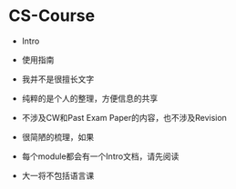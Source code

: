 # CS-Course

-   Intro
-   使用指南
-   我并不是很擅长文字

-   纯粹的是个人的整理，方便信息的共享
-   不涉及CW和Past Exam Paper的内容，也不涉及Revision
-   很简陋的梳理，如果
-   每个module都会有一个Intro文档，请先阅读
-   大一将不包括语言课